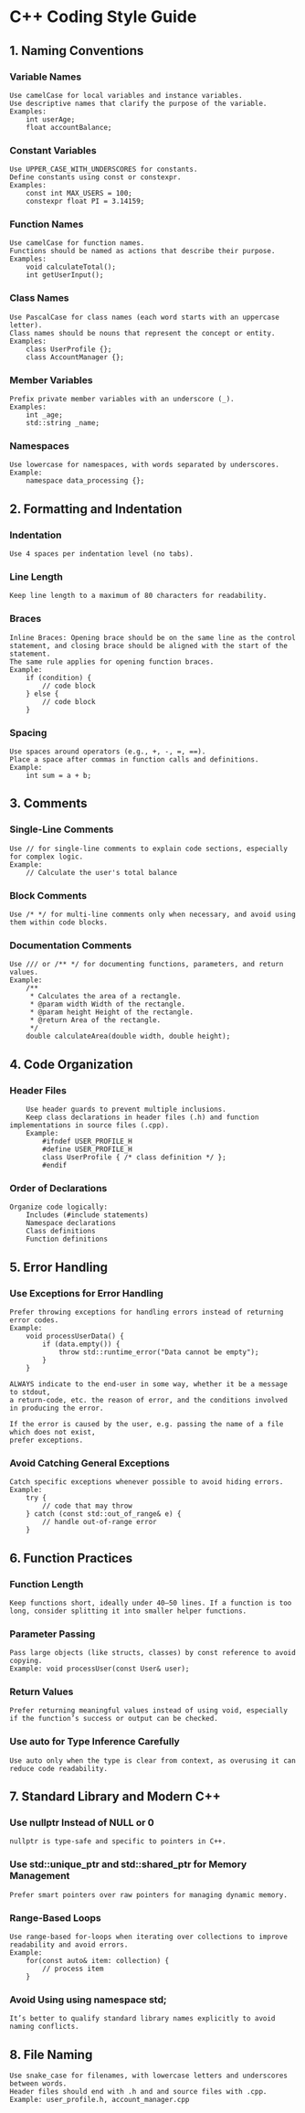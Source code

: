 # C++ Coding Style Guide
## 1. Naming Conventions
### Variable Names
    Use camelCase for local variables and instance variables.
    Use descriptive names that clarify the purpose of the variable.
    Examples:
        int userAge;
        float accountBalance;

### Constant Variables
    Use UPPER_CASE_WITH_UNDERSCORES for constants.
    Define constants using const or constexpr.
    Examples:
        const int MAX_USERS = 100;
        constexpr float PI = 3.14159;

### Function Names
    Use camelCase for function names.
    Functions should be named as actions that describe their purpose.
    Examples: 
        void calculateTotal();
        int getUserInput();

### Class Names
    Use PascalCase for class names (each word starts with an uppercase letter).
    Class names should be nouns that represent the concept or entity.
    Examples:
        class UserProfile {};
        class AccountManager {};

### Member Variables
    Prefix private member variables with an underscore (_).
    Examples:
        int _age;
        std::string _name;

### Namespaces
    Use lowercase for namespaces, with words separated by underscores.
    Example:
        namespace data_processing {};

## 2. Formatting and Indentation
### Indentation
    Use 4 spaces per indentation level (no tabs).

### Line Length
    Keep line length to a maximum of 80 characters for readability.

### Braces
    Inline Braces: Opening brace should be on the same line as the control statement, and closing brace should be aligned with the start of the statement.
    The same rule applies for opening function braces.
    Example:
        if (condition) {
            // code block
        } else {
            // code block
        }

### Spacing
    Use spaces around operators (e.g., +, -, =, ==).
    Place a space after commas in function calls and definitions.
    Example:
        int sum = a + b;

## 3. Comments
### Single-Line Comments
    Use // for single-line comments to explain code sections, especially for complex logic.
    Example:
        // Calculate the user's total balance

### Block Comments
    Use /* */ for multi-line comments only when necessary, and avoid using them within code blocks.

### Documentation Comments
    Use /// or /** */ for documenting functions, parameters, and return values.
    Example:
        /**
         * Calculates the area of a rectangle.
         * @param width Width of the rectangle.
         * @param height Height of the rectangle.
         * @return Area of the rectangle.
         */
        double calculateArea(double width, double height);

## 4. Code Organization
### Header Files
        Use header guards to prevent multiple inclusions.
        Keep class declarations in header files (.h) and function implementations in source files (.cpp).
        Example:
            #ifndef USER_PROFILE_H
            #define USER_PROFILE_H
            class UserProfile { /* class definition */ };
            #endif

### Order of Declarations
    Organize code logically:
        Includes (#include statements)
        Namespace declarations
        Class definitions
        Function definitions

## 5. Error Handling
### Use Exceptions for Error Handling
    Prefer throwing exceptions for handling errors instead of returning error codes.
    Example:
        void processUserData() {
            if (data.empty()) {
                throw std::runtime_error("Data cannot be empty");
            }
        }

    ALWAYS indicate to the end-user in some way, whether it be a message to stdout,
    a return-code, etc. the reason of error, and the conditions involved in producing the error.

    If the error is caused by the user, e.g. passing the name of a file which does not exist,
    prefer exceptions.

### Avoid Catching General Exceptions
    Catch specific exceptions whenever possible to avoid hiding errors.
    Example:
        try {
            // code that may throw
        } catch (const std::out_of_range& e) {
            // handle out-of-range error
        }

## 6. Function Practices
### Function Length
    Keep functions short, ideally under 40–50 lines. If a function is too long, consider splitting it into smaller helper functions.

### Parameter Passing
    Pass large objects (like structs, classes) by const reference to avoid copying.
    Example: void processUser(const User& user);

### Return Values
    Prefer returning meaningful values instead of using void, especially if the function’s success or output can be checked.

### Use auto for Type Inference Carefully
    Use auto only when the type is clear from context, as overusing it can reduce code readability.

## 7. Standard Library and Modern C++
### Use nullptr Instead of NULL or 0
    nullptr is type-safe and specific to pointers in C++.

### Use std::unique_ptr and std::shared_ptr for Memory Management
    Prefer smart pointers over raw pointers for managing dynamic memory.

### Range-Based Loops
    Use range-based for-loops when iterating over collections to improve readability and avoid errors.
    Example:
        for(const auto& item: collection) {
            // process item
        }

### Avoid Using using namespace std;
    It’s better to qualify standard library names explicitly to avoid naming conflicts.

## 8. File Naming
    Use snake_case for filenames, with lowercase letters and underscores between words.
    Header files should end with .h and and source files with .cpp.
    Example: user_profile.h, account_manager.cpp
